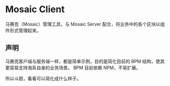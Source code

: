 # Mosaic Client

马赛克（Mosaic）管理工具，与 Mosaic Server 配合，将业务中的各个区块以组件形式管理起来。

## 声明

马赛克客户端与服务端一样，都是简单示例，目的是简化目前的 BPM 结构，使其更容易支持淘系自身的业务场景。
BPM 目前依赖 NPM，不易扩展。

所以斗胆，看看可以简化成什么样子。